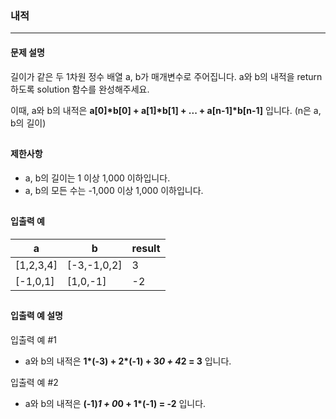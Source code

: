 ### 내적
<hr/>

#### 문제 설명
길이가 같은 두 1차원 정수 배열 a, b가 매개변수로 주어집니다. a와 b의 내적을 return 하도록 solution 함수를 완성해주세요.

이때, a와 b의 내적은 <b>a[0]*b[0] + a[1]*b[1] + ... + a[n-1]*b[n-1]</b> 입니다. (n은 a, b의 길이)
<h2></h2>

#### 제한사항
* a, b의 길이는 1 이상 1,000 이하입니다.
* a, b의 모든 수는 -1,000 이상 1,000 이하입니다.
<h2></h2>

#### 입출력 예
|a|b|result|
|---------|-----------|-|
|[1,2,3,4]|[-3,-1,0,2]|3|
|[-1,0,1]|[1,0,-1]|-2|-|
<h2></h2>

#### 입출력 예 설명
입출력 예 #1
* a와 b의 내적은 <b>1*(-3) + 2*(-1) + 3*0 + 4*2 = 3</b> 입니다.

입출력 예 #2
* a와 b의 내적은 <b>(-1)*1 + 0*0 + 1*(-1) = -2</b> 입니다.
